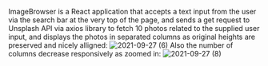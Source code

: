 ImageBrowser is a React application that accepts a text input from the user via the search bar at the very top of the page, and sends a get request to Unsplash API via axios library to fetch 10 photos related to the supplied user input, and displays the photos in separated columns as original heights are preserved and nicely alligned:
![2021-09-27 (6)](https://user-images.githubusercontent.com/85746370/134926444-7e21fcdb-f833-475e-af71-96c006884235.png)
Also the number of columns decrease responsively as zoomed in:
![2021-09-27 (8)](https://user-images.githubusercontent.com/85746370/134926965-ab8d3679-9181-4c05-85a8-4d08a2c12f3c.png)
